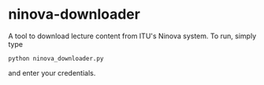 # ninova-downloader
A tool to download lecture content from ITU's Ninova system. To run,
simply type

	python ninova_downloader.py

and enter your credentials.
